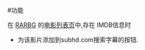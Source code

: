 #功能

在 [RARBG](https://rarbg.to) 的[电影列表页](https://rarbg.to/torrents.php?category=movies)中,存在 IMDB信息时

* 为该影片添加到subhd.com搜索字幕的按钮.
